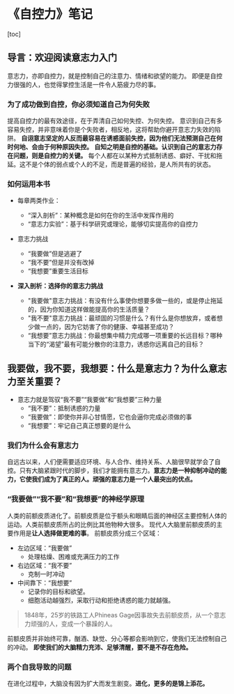 # 《自控力》笔记
[toc]

## 导言：欢迎阅读意志力入门

意志力，亦即自控力，就是控制自己的注意力、情绪和欲望的能力。
即便是自控力很强的人，也觉得掌控生活是一件令人筋疲力尽的事。

### 为了成功做到自控，你必须知道自己为何失败
提高自控力的最有效途径，在于弄清自己如何失控、为何失控。
意识到自己有多容易失控，并非意味着你是个失败者，相反地，这将帮助你避开意志力失效的陷阱。
**自诩意志坚定的人反而最容易在诱惑面前失控，因为他们无法预测自己在何时何地、会由于何种原因失控。**
**自知之明是自控的基础。认识到自己的意志力存在问题，则是自控力的关键。**
每个人都在以某种方式抵制诱惑、癖好、干扰和拖延。这不是个体的弱点或个人的不足，而是普遍的经验，是人所共有的状态。

### 如何运用本书
* 每章两类作业：
  - “深入剖析”：某种概念是如何在你的生活中发挥作用的
  - “意志力实验”：基于科学研究或理论，能够切实提高你的自控力
* 意志力挑战
  - “我要做”但是逃避了
  - “我不要”但是并没有改掉
  - “我想要”重要生活目标

* **深入剖析：选择你的意志力挑战**
  * "我要做"意志力挑战：有没有什么事使你想要多做一些的，或是停止拖延的，因为你知道这样做能提高你的生活质量？
  * "我不要"意志力挑战：最顽固的习惯是什么？有什么是你想放弃，或者想少做一点的，因为它妨害了你的健康、幸福甚至成功？
  * “我想要”意志力挑战：你最想集中精力完成哪一项重要的长远目标？哪种当下的“渴望”最有可能分散你的注意力，诱惑你远离自己的目标？

## 我要做，我不要，我想要：什么是意志力？为什么意志力至关重要？
* 意志力就是驾驭“我不要”“我要做”和“我想要”三种力量
  * “我不要”：抵制诱惑的力量
  * “我要做”：即使你并非心甘情愿，它也会逼你完成必须做的事
  * “我想要”：牢记自己真正想要的是什么

### 我们为什么会有意志力

自远古以来，人们便需要适应环境、与人合作、维持关系、人脑很早就学会了自控。只有大脑紧跟时代的脚步，我们才能拥有意志力。**意志力是一种抑制冲动的能力，它使我们成为了真正的人。顽强的意志力是一个人最突出的优点。**

### “我要做”“我不要”和“我想要”的神经学原理

人类的前额皮质进化了。前额皮质是位于额头和眼睛后面的神经区主要控制人体的运动。人类前额皮质所占的比例比其他物种大很多。
现代人大脑里前额皮质的主要作用是**让人选择做更难的事**。
前额皮质分成三个区域：

* 左边区域：“我要做”
  - 处理枯燥、困难或充满压力的工作
* 右边区域：“我不要”
  - 克制一时冲动
* 中间靠下：“我想要”
  - 记录你的目标和欲望。
  - 细胞活动越强烈，采取行动和拒绝诱惑的能力就越强。

> 1848年，25岁的铁路工人Phineas Gage因事故失去前额皮质，从一个意志力顽强的人，变成一个暴躁的人。

前额皮质并非始终可靠，酗酒、缺觉、分心等都会影响到它，使我们无法控制自己的冲动。
**即使我们的大脑精力充沛、足够清醒，要不是不存在危险。**
### 两个自我导致的问题

在进化过程中，大脑没有因为扩大而发生剧变。**进化，更多的是锦上添花。**
